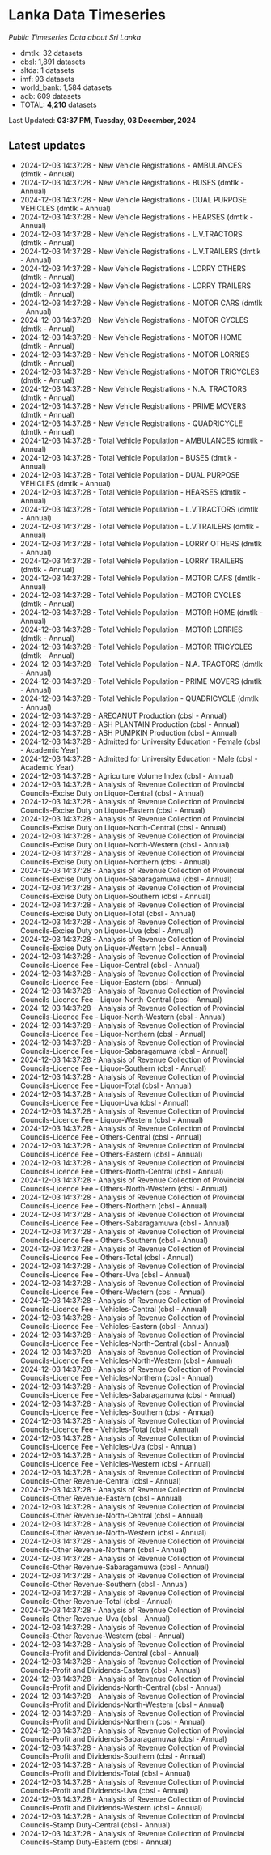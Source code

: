 # Lanka Data Timeseries
*Public Timeseries Data about Sri Lanka*

* dmtlk: 32 datasets
* cbsl: 1,891 datasets
* sltda: 1 datasets
* imf: 93 datasets
* world_bank: 1,584 datasets
* adb: 609 datasets
* TOTAL: **4,210** datasets

Last Updated: **03:37 PM, Tuesday, 03 December, 2024**

## Latest updates

* 2024-12-03 14:37:28 - New Vehicle Registrations - AMBULANCES (dmtlk - Annual)
* 2024-12-03 14:37:28 - New Vehicle Registrations - BUSES (dmtlk - Annual)
* 2024-12-03 14:37:28 - New Vehicle Registrations - DUAL PURPOSE VEHICLES (dmtlk - Annual)
* 2024-12-03 14:37:28 - New Vehicle Registrations - HEARSES (dmtlk - Annual)
* 2024-12-03 14:37:28 - New Vehicle Registrations - L.V.TRACTORS (dmtlk - Annual)
* 2024-12-03 14:37:28 - New Vehicle Registrations - L.V.TRAILERS (dmtlk - Annual)
* 2024-12-03 14:37:28 - New Vehicle Registrations - LORRY OTHERS (dmtlk - Annual)
* 2024-12-03 14:37:28 - New Vehicle Registrations - LORRY TRAILERS (dmtlk - Annual)
* 2024-12-03 14:37:28 - New Vehicle Registrations - MOTOR CARS (dmtlk - Annual)
* 2024-12-03 14:37:28 - New Vehicle Registrations - MOTOR CYCLES (dmtlk - Annual)
* 2024-12-03 14:37:28 - New Vehicle Registrations - MOTOR HOME (dmtlk - Annual)
* 2024-12-03 14:37:28 - New Vehicle Registrations - MOTOR LORRIES (dmtlk - Annual)
* 2024-12-03 14:37:28 - New Vehicle Registrations - MOTOR TRICYCLES (dmtlk - Annual)
* 2024-12-03 14:37:28 - New Vehicle Registrations - N.A. TRACTORS (dmtlk - Annual)
* 2024-12-03 14:37:28 - New Vehicle Registrations - PRIME MOVERS (dmtlk - Annual)
* 2024-12-03 14:37:28 - New Vehicle Registrations - QUADRICYCLE (dmtlk - Annual)
* 2024-12-03 14:37:28 - Total Vehicle Population - AMBULANCES (dmtlk - Annual)
* 2024-12-03 14:37:28 - Total Vehicle Population - BUSES (dmtlk - Annual)
* 2024-12-03 14:37:28 - Total Vehicle Population - DUAL PURPOSE VEHICLES (dmtlk - Annual)
* 2024-12-03 14:37:28 - Total Vehicle Population - HEARSES (dmtlk - Annual)
* 2024-12-03 14:37:28 - Total Vehicle Population - L.V.TRACTORS (dmtlk - Annual)
* 2024-12-03 14:37:28 - Total Vehicle Population - L.V.TRAILERS (dmtlk - Annual)
* 2024-12-03 14:37:28 - Total Vehicle Population - LORRY OTHERS (dmtlk - Annual)
* 2024-12-03 14:37:28 - Total Vehicle Population - LORRY TRAILERS (dmtlk - Annual)
* 2024-12-03 14:37:28 - Total Vehicle Population - MOTOR CARS (dmtlk - Annual)
* 2024-12-03 14:37:28 - Total Vehicle Population - MOTOR CYCLES (dmtlk - Annual)
* 2024-12-03 14:37:28 - Total Vehicle Population - MOTOR HOME (dmtlk - Annual)
* 2024-12-03 14:37:28 - Total Vehicle Population - MOTOR LORRIES (dmtlk - Annual)
* 2024-12-03 14:37:28 - Total Vehicle Population - MOTOR TRICYCLES (dmtlk - Annual)
* 2024-12-03 14:37:28 - Total Vehicle Population - N.A. TRACTORS (dmtlk - Annual)
* 2024-12-03 14:37:28 - Total Vehicle Population - PRIME MOVERS (dmtlk - Annual)
* 2024-12-03 14:37:28 - Total Vehicle Population - QUADRICYCLE (dmtlk - Annual)
* 2024-12-03 14:37:28 - ARECANUT Production (cbsl - Annual)
* 2024-12-03 14:37:28 - ASH PLANTAIN Production (cbsl - Annual)
* 2024-12-03 14:37:28 - ASH PUMPKIN Production (cbsl - Annual)
* 2024-12-03 14:37:28 - Admitted for University Education - Female (cbsl - Academic Year)
* 2024-12-03 14:37:28 - Admitted for University Education - Male (cbsl - Academic Year)
* 2024-12-03 14:37:28 - Agriculture Volume Index (cbsl - Annual)
* 2024-12-03 14:37:28 - Analysis of Revenue Collection of Provincial Councils-Excise Duty on Liquor-Central (cbsl - Annual)
* 2024-12-03 14:37:28 - Analysis of Revenue Collection of Provincial Councils-Excise Duty on Liquor-Eastern (cbsl - Annual)
* 2024-12-03 14:37:28 - Analysis of Revenue Collection of Provincial Councils-Excise Duty on Liquor-North-Central (cbsl - Annual)
* 2024-12-03 14:37:28 - Analysis of Revenue Collection of Provincial Councils-Excise Duty on Liquor-North-Western (cbsl - Annual)
* 2024-12-03 14:37:28 - Analysis of Revenue Collection of Provincial Councils-Excise Duty on Liquor-Northern (cbsl - Annual)
* 2024-12-03 14:37:28 - Analysis of Revenue Collection of Provincial Councils-Excise Duty on Liquor-Sabaragamuwa (cbsl - Annual)
* 2024-12-03 14:37:28 - Analysis of Revenue Collection of Provincial Councils-Excise Duty on Liquor-Southern (cbsl - Annual)
* 2024-12-03 14:37:28 - Analysis of Revenue Collection of Provincial Councils-Excise Duty on Liquor-Total (cbsl - Annual)
* 2024-12-03 14:37:28 - Analysis of Revenue Collection of Provincial Councils-Excise Duty on Liquor-Uva (cbsl - Annual)
* 2024-12-03 14:37:28 - Analysis of Revenue Collection of Provincial Councils-Excise Duty on Liquor-Western (cbsl - Annual)
* 2024-12-03 14:37:28 - Analysis of Revenue Collection of Provincial Councils-Licence Fee - Liquor-Central (cbsl - Annual)
* 2024-12-03 14:37:28 - Analysis of Revenue Collection of Provincial Councils-Licence Fee - Liquor-Eastern (cbsl - Annual)
* 2024-12-03 14:37:28 - Analysis of Revenue Collection of Provincial Councils-Licence Fee - Liquor-North-Central (cbsl - Annual)
* 2024-12-03 14:37:28 - Analysis of Revenue Collection of Provincial Councils-Licence Fee - Liquor-North-Western (cbsl - Annual)
* 2024-12-03 14:37:28 - Analysis of Revenue Collection of Provincial Councils-Licence Fee - Liquor-Northern (cbsl - Annual)
* 2024-12-03 14:37:28 - Analysis of Revenue Collection of Provincial Councils-Licence Fee - Liquor-Sabaragamuwa (cbsl - Annual)
* 2024-12-03 14:37:28 - Analysis of Revenue Collection of Provincial Councils-Licence Fee - Liquor-Southern (cbsl - Annual)
* 2024-12-03 14:37:28 - Analysis of Revenue Collection of Provincial Councils-Licence Fee - Liquor-Total (cbsl - Annual)
* 2024-12-03 14:37:28 - Analysis of Revenue Collection of Provincial Councils-Licence Fee - Liquor-Uva (cbsl - Annual)
* 2024-12-03 14:37:28 - Analysis of Revenue Collection of Provincial Councils-Licence Fee - Liquor-Western (cbsl - Annual)
* 2024-12-03 14:37:28 - Analysis of Revenue Collection of Provincial Councils-Licence Fee - Others-Central (cbsl - Annual)
* 2024-12-03 14:37:28 - Analysis of Revenue Collection of Provincial Councils-Licence Fee - Others-Eastern (cbsl - Annual)
* 2024-12-03 14:37:28 - Analysis of Revenue Collection of Provincial Councils-Licence Fee - Others-North-Central (cbsl - Annual)
* 2024-12-03 14:37:28 - Analysis of Revenue Collection of Provincial Councils-Licence Fee - Others-North-Western (cbsl - Annual)
* 2024-12-03 14:37:28 - Analysis of Revenue Collection of Provincial Councils-Licence Fee - Others-Northern (cbsl - Annual)
* 2024-12-03 14:37:28 - Analysis of Revenue Collection of Provincial Councils-Licence Fee - Others-Sabaragamuwa (cbsl - Annual)
* 2024-12-03 14:37:28 - Analysis of Revenue Collection of Provincial Councils-Licence Fee - Others-Southern (cbsl - Annual)
* 2024-12-03 14:37:28 - Analysis of Revenue Collection of Provincial Councils-Licence Fee - Others-Total (cbsl - Annual)
* 2024-12-03 14:37:28 - Analysis of Revenue Collection of Provincial Councils-Licence Fee - Others-Uva (cbsl - Annual)
* 2024-12-03 14:37:28 - Analysis of Revenue Collection of Provincial Councils-Licence Fee - Others-Western (cbsl - Annual)
* 2024-12-03 14:37:28 - Analysis of Revenue Collection of Provincial Councils-Licence Fee - Vehicles-Central (cbsl - Annual)
* 2024-12-03 14:37:28 - Analysis of Revenue Collection of Provincial Councils-Licence Fee - Vehicles-Eastern (cbsl - Annual)
* 2024-12-03 14:37:28 - Analysis of Revenue Collection of Provincial Councils-Licence Fee - Vehicles-North-Central (cbsl - Annual)
* 2024-12-03 14:37:28 - Analysis of Revenue Collection of Provincial Councils-Licence Fee - Vehicles-North-Western (cbsl - Annual)
* 2024-12-03 14:37:28 - Analysis of Revenue Collection of Provincial Councils-Licence Fee - Vehicles-Northern (cbsl - Annual)
* 2024-12-03 14:37:28 - Analysis of Revenue Collection of Provincial Councils-Licence Fee - Vehicles-Sabaragamuwa (cbsl - Annual)
* 2024-12-03 14:37:28 - Analysis of Revenue Collection of Provincial Councils-Licence Fee - Vehicles-Southern (cbsl - Annual)
* 2024-12-03 14:37:28 - Analysis of Revenue Collection of Provincial Councils-Licence Fee - Vehicles-Total (cbsl - Annual)
* 2024-12-03 14:37:28 - Analysis of Revenue Collection of Provincial Councils-Licence Fee - Vehicles-Uva (cbsl - Annual)
* 2024-12-03 14:37:28 - Analysis of Revenue Collection of Provincial Councils-Licence Fee - Vehicles-Western (cbsl - Annual)
* 2024-12-03 14:37:28 - Analysis of Revenue Collection of Provincial Councils-Other Revenue-Central (cbsl - Annual)
* 2024-12-03 14:37:28 - Analysis of Revenue Collection of Provincial Councils-Other Revenue-Eastern (cbsl - Annual)
* 2024-12-03 14:37:28 - Analysis of Revenue Collection of Provincial Councils-Other Revenue-North-Central (cbsl - Annual)
* 2024-12-03 14:37:28 - Analysis of Revenue Collection of Provincial Councils-Other Revenue-North-Western (cbsl - Annual)
* 2024-12-03 14:37:28 - Analysis of Revenue Collection of Provincial Councils-Other Revenue-Northern (cbsl - Annual)
* 2024-12-03 14:37:28 - Analysis of Revenue Collection of Provincial Councils-Other Revenue-Sabaragamuwa (cbsl - Annual)
* 2024-12-03 14:37:28 - Analysis of Revenue Collection of Provincial Councils-Other Revenue-Southern (cbsl - Annual)
* 2024-12-03 14:37:28 - Analysis of Revenue Collection of Provincial Councils-Other Revenue-Total (cbsl - Annual)
* 2024-12-03 14:37:28 - Analysis of Revenue Collection of Provincial Councils-Other Revenue-Uva (cbsl - Annual)
* 2024-12-03 14:37:28 - Analysis of Revenue Collection of Provincial Councils-Other Revenue-Western (cbsl - Annual)
* 2024-12-03 14:37:28 - Analysis of Revenue Collection of Provincial Councils-Profit and Dividends-Central (cbsl - Annual)
* 2024-12-03 14:37:28 - Analysis of Revenue Collection of Provincial Councils-Profit and Dividends-Eastern (cbsl - Annual)
* 2024-12-03 14:37:28 - Analysis of Revenue Collection of Provincial Councils-Profit and Dividends-North-Central (cbsl - Annual)
* 2024-12-03 14:37:28 - Analysis of Revenue Collection of Provincial Councils-Profit and Dividends-North-Western (cbsl - Annual)
* 2024-12-03 14:37:28 - Analysis of Revenue Collection of Provincial Councils-Profit and Dividends-Northern (cbsl - Annual)
* 2024-12-03 14:37:28 - Analysis of Revenue Collection of Provincial Councils-Profit and Dividends-Sabaragamuwa (cbsl - Annual)
* 2024-12-03 14:37:28 - Analysis of Revenue Collection of Provincial Councils-Profit and Dividends-Southern (cbsl - Annual)
* 2024-12-03 14:37:28 - Analysis of Revenue Collection of Provincial Councils-Profit and Dividends-Total (cbsl - Annual)
* 2024-12-03 14:37:28 - Analysis of Revenue Collection of Provincial Councils-Profit and Dividends-Uva (cbsl - Annual)
* 2024-12-03 14:37:28 - Analysis of Revenue Collection of Provincial Councils-Profit and Dividends-Western (cbsl - Annual)
* 2024-12-03 14:37:28 - Analysis of Revenue Collection of Provincial Councils-Stamp Duty-Central (cbsl - Annual)
* 2024-12-03 14:37:28 - Analysis of Revenue Collection of Provincial Councils-Stamp Duty-Eastern (cbsl - Annual)